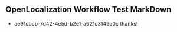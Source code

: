 ## OpenLocalization Workflow Test MarkDown
* ae91cbcb-7d42-4e5d-b2e1-a621c3149a0c thanks!

<!--HONumber=Jul16_HO2-->


